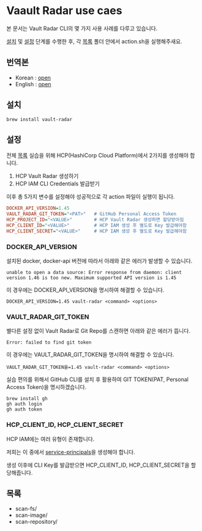 # Vaault Radar use caes

본 문서는 Vault Radar CLI의 몇 가지 사용 사례를 다루고 있습니다.

[설치](./README.md#설치) 및 [설정](./README.md#설정) 단계를 수행한 후, 각 [목록](./README.md#목록) 폴더 안에서 action.sh을 실행해주새요.

## 번역본

- Korean : [open](./docs/README.md)
- English : [open](./docs/README_en.md)

## 설치

```shell
brew install vault-radar
```

## 설정

전체 [목록](./README.md#목록) 실습을 위해 HCP(HashiCorp Cloud Platform)에서 2가지를 생성해야 합니다.

1. HCP Vault Radar 생성하기
2. HCP IAM CLI Credentials 발급받기

이후 총 5가지 변수를 설정해야 성공적으로 각 action 파일이 실행이 됩니다.

```ini
DOCKER_API_VERSION=1.45
VAULT_RADAR_GIT_TOKEN="<PAT>"   # GitHub Personal Access Token
HCP_PROJECT_ID="<VALUE>"        # HCP Vault Radar 생성하면 할당받아짐
HCP_CLIENT_ID="<VALUE>"         # HCP IAM 생성 후 별도로 Key 발급해야함
HCP_CLIENT_SECRET="<VALUE>"     # HCP IAM 생성 후 별도로 Key 발급해야함
```

### DOCKER_API_VERSION

설치된 docker, docker-api 버전에 따라서 아래와 같은 에러가 발생할 수 있습니다.

```shell
unable to open a data source: Error response from daemon: client version 1.46 is too new. Maximum supported API version is 1.45
```

이 경우에는 DOCKER_API_VERSION을 명시하여 해결할 수 있습니다.

```shell
DOCKER_API_VERSION=1.45 vault-radar <command> <options>
```

### VAULT_RADAR_GIT_TOKEN

별다른 설정 없이 Vault Radar로 Git Repo를 스캔하면 아래와 같은 에러가 뜹니다.

```shell
Error: failed to find git token
```

이 경우에는 VAULT_RADAR_GIT_TOKEN을 명시하여 해결할 수 있습니다.

```shell
VAULT_RADAR_GIT_TOKEN을=1.45 vault-radar <command> <options>
```

실습 편의를 위해서 GitHub CLI를 설치 후 활용하여 GIT TOKEN(PAT, Personal Access Token)을 명시하겠습니다.

```shell
brew install gh
gh auth login
gh auth token
```

### HCP_CLIENT_ID, HCP_CLIENT_SECRET

HCP IAM에는 여러 유형이 존재합니다.

저희는 이 중에서 [service-principals](https://developer.hashicorp.com/hcp/docs/cli/commands/iam/service-principals)을 생성해야 합니다.

생성 이후에 CLI Key를 발급받으면 HCP_CLIENT_ID, HCP_CLIENT_SECRET을 할당해줍니다.

## 목록

- scan-fs/
- scan-image/
- scan-repository/